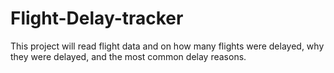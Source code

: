 # Flight-Delay-tracker
This project will read flight data and on how many flights were delayed, why they were delayed, and the most common delay reasons.
